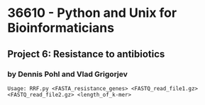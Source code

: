 # 36610 - Python and Unix for Bioinformaticians
## Project 6: Resistance to antibiotics
### by Dennis Pohl and Vlad Grigorjev

`Usage: RRF.py <FASTA_resistance_genes> <FASTQ_read_file1.gz> <FASTQ_read_file2.gz> <length_of_k-mer>`

